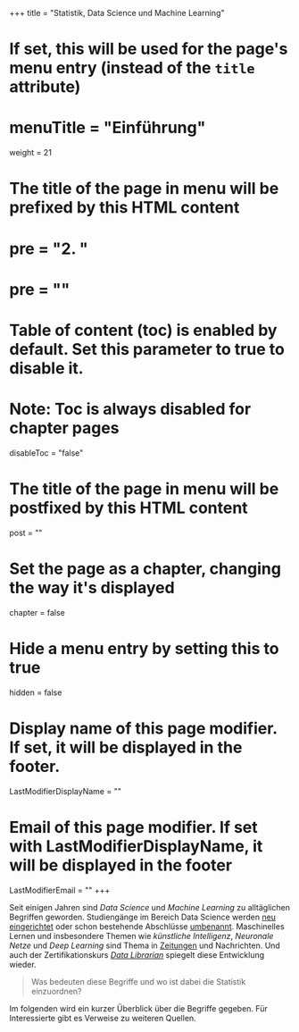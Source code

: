 +++
title = "Statistik, Data Science und Machine Learning"
# If set, this will be used for the page's menu entry (instead of the `title` attribute)
# menuTitle = "Einführung"
weight = 21
# The title of the page in menu will be prefixed by this HTML content
# pre = "<b>2. </b>"
# pre = "<i class='fab fa-github'></i>"
# Table of content (toc) is enabled by default. Set this parameter to true to disable it.
# Note: Toc is always disabled for chapter pages
disableToc = "false"

# The title of the page in menu will be postfixed by this HTML content
post = ""
# Set the page as a chapter, changing the way it's displayed
chapter = false
# Hide a menu entry by setting this to true
hidden = false
# Display name of this page modifier. If set, it will be displayed in the footer.
LastModifierDisplayName = ""
# Email of this page modifier. If set with LastModifierDisplayName, it will be displayed in the footer
LastModifierEmail = ""
+++

Seit einigen Jahren sind *Data Science* und *Machine Learning* zu alltäglichen Begriffen geworden. Studiengänge im Bereich Data Science werden [neu eingerichtet](https://www.th-koeln.de/studium/data-and-information-science-bachelor--inhalte_52782.php) oder schon bestehende Abschlüsse [umbenannt](http://west.uni-koblenz.de/studying/mwds). Maschinelles Lernen und insbesondere Themen wie *künstliche Intelligenz*, *Neuronale Netze* und *Deep Learning* sind Thema in [Zeitungen](https://www.sueddeutsche.de/thema/K%C3%BCnstliche_Intelligenz) und Nachrichten. Und auch der Zertifikationskurs [*Data Librarian*](https://www.th-koeln.de/weiterbildung/zertifikatskurs-data-librarian_63393.php) spiegelt diese Entwicklung wieder.

> Was bedeuten diese Begriffe und wo ist dabei die Statistik einzuordnen?

Im folgenden wird ein kurzer Überblick über die Begriffe gegeben. Für Interessierte gibt es Verweise zu weiteren Quellen.

<script type="text/javascript" src="https://ssl.gstatic.com/trends_nrtr/1982_RC01/embed_loader.js"></script>
<script type="text/javascript">
  trends.embed.renderExploreWidget("TIMESERIES", {"comparisonItem":[{"keyword":"data science","geo":"DE","time":"2010-01-01 2019-11-22"},{"keyword":"machine learning","geo":"DE","time":"2010-01-01 2019-11-22"}],"category":0,"property":""}, {"exploreQuery":"date=2010-01-01%202019-11-22&geo=DE&q=data%20science,machine%20learning","guestPath":"https://trends.google.com:443/trends/embed/"});
</script>
